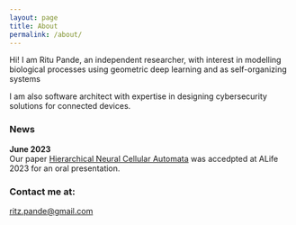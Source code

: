 ```yaml
---
layout: page
title: About
permalink: /about/
---
```


Hi! I am Ritu Pande, an independent researcher, with interest in modelling biological processes using geometric deep learning and as self-organizing systems 

I am also software architect with expertise in designing cybersecurity solutions for connected devices. 

### News

**June 2023**  
Our paper [Hierarchical Neural Cellular Automata]() was accedpted at ALife 2023 for an oral presentation.  

### Contact me at:

[ritz.pande@gmail.com](mailto:ritz.pande@gmail.com)

